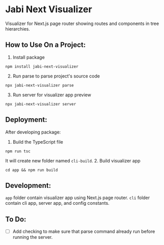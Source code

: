 # Jabi Next Visualizer
Visualizer for Next.js page router showing routes and components in tree hierarchies.

## How to Use On a Project:
1. Install package  
```
npm install jabi-next-visualizer
```
2. Run parse to parse project's source code  
```
npx jabi-next-visualizer parse
```
3. Run server for visualizer app preview  
```
npx jabi-next-visualizer server
```

## Deployment:
After developing package:
1. Build the TypeScript file  
```
npm run tsc
```  
It will create new folder named `cli-build`.
2. Build visualizer app  
```
cd app && npm run build
```

## Development:
`app` folder contain visualizer app using Next.js page router. `cli` folder contain cli app, server app, and config constants.

## To Do:
- [ ] Add checking to make sure that parse command already run before running the server.